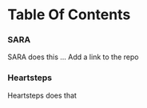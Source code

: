 # Table Of Contents


### SARA
SARA does this ...
Add a link to the repo


### Heartsteps
Heartsteps does that

